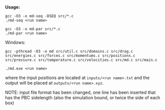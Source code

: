 **Usage:**
```console
gcc -O3 -o md-seq -DSEQ src/*.c
./md-seq <run name>

gcc -O3 -o md-par src/*.c
./md-par <run name>
```
Windows:
```
gcc -pthread -O3 -o md src/util.c src/domains.c src/drag.c src/energies.c src/forces.c src/momentums.c src/positions.c src/pressure.c src/temperature.c src/velocities.c src/md.c src/main.c

./md.exe <run name>
```
where the input positions are located at `inputs/<run name>.txt` and the output will be placed at `outputs/<run name>.xyz`.

NOTE: input file format has been changed, one line has been inserted that has the
PBC sidelength (also the simulation bound, or twice the side of each box)